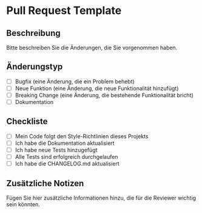 # Pull Request Template

## Beschreibung
Bitte beschreiben Sie die Änderungen, die Sie vorgenommen haben.

## Änderungstyp
- [ ] Bugfix (eine Änderung, die ein Problem behebt)
- [ ] Neue Funktion (eine Änderung, die neue Funktionalität hinzufügt)
- [ ] Breaking Change (eine Änderung, die bestehende Funktionalität bricht)
- [ ] Dokumentation

## Checkliste
- [ ] Mein Code folgt den Style-Richtlinien dieses Projekts
- [ ] Ich habe die Dokumentation aktualisiert
- [ ] Ich habe neue Tests hinzugefügt
- [ ] Alle Tests sind erfolgreich durchgelaufen
- [ ] Ich habe die CHANGELOG.md aktualisiert

## Zusätzliche Notizen
Fügen Sie hier zusätzliche Informationen hinzu, die für die Reviewer wichtig sein könnten. 